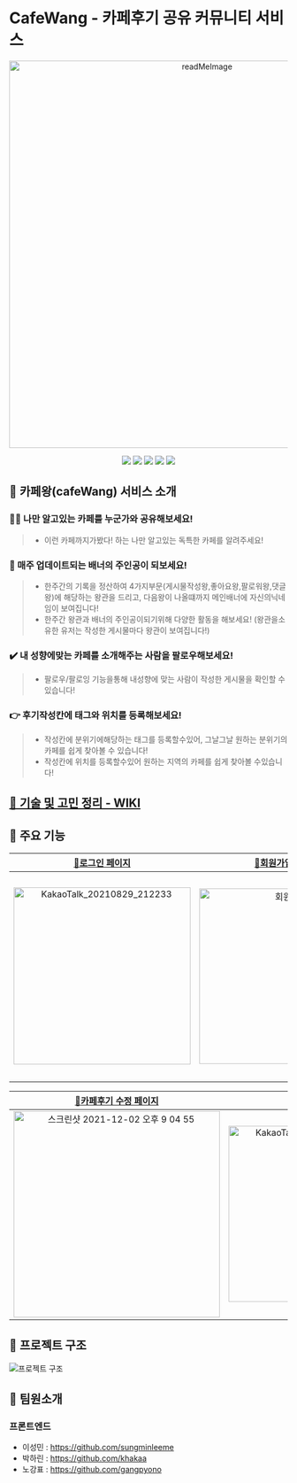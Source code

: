 # CafeWang - 카페후기 공유 커뮤니티 서비스

<p align='center'>
<img width="700"  alt="readMeImage" src="https://user-images.githubusercontent.com/58588011/144352589-138dae75-da7d-4267-8f1a-2c2016404751.png">
</p>

<p align='center'>
  <img src='https://img.shields.io/badge/React-blue?logo=React'/>
  <img src='https://img.shields.io/badge/StyledComponents-violet?logo=styled-components'/>
  <img src='https://img.shields.io/badge/Redux-764ABC?logo=Redux'/>
  <img src='https://img.shields.io/badge/ReduxToolkit-764ABC?'/>
  <img src='https://img.shields.io/badge/AWS-Amazon?logo=Amazon AWS'/>
</p>

## 🎉 카페왕(cafeWang) 서비스 소개

### 🚶‍♂️ 나만 알고있는 카페를 누군가와 공유해보세요!

> - 이런 카페까지가봤다! 하는 나만 알고있는 독특한 카페를 알려주세요!

### 📆 매주 업데이트되는 배너의 주인공이 되보세요!

> - 한주간의 기록을 정산하여 4가지부문(게시물작성왕,좋아요왕,팔로워왕,댓글왕)에 해당하는 왕관을 드리고, 다음왕이 나올떄까지 메인배너에 자신의닉네임이 보여집니다!
> - 한주간 왕관과 배너의 주인공이되기위해 다양한 활동을 해보세요! (왕관을소유한 유저는 작성한 게시물마다 왕관이 보여집니다!)

### ✔️ 내 성향에맞는 카페를 소개해주는 사람을 팔로우해보세요!

> - 팔로우/팔로잉 기능을통해 내성향에 맞는 사람이 작성한 게시물을 확인할 수있습니다!

### 👉 후기작성칸에 태그와 위치를 등록해보세요!

> - 작성칸에 분위기에해당하는 태그를 등록할수있어, 그날그날 원하는 분위기의 카페를 쉽게 찾아볼 수 있습니다!
> - 작성칸에 위치를 등록할수있어 원하는 지역의 카페를 쉽게 찾아볼 수있습니다!

## <a href="https://github.com/15-cafewang/front-end/wiki">📌 기술 및 고민 정리 - WIKI</a>

## 📌 주요 기능

| <a href="https://github.com/15-cafewang/front-end/wiki/%ED%8E%98%EC%9D%B4%EC%A7%80%EB%B3%84-%EC%A3%BC%EC%9A%94-%EA%B8%B0%EB%8A%A5-%EC%86%8C%EA%B0%9C#-%EB%A1%9C%EA%B7%B8%EC%9D%B8-%ED%8E%98%EC%9D%B4%EC%A7%80">🔗로그인 페이지</a> | <a href="https://github.com/15-cafewang/front-end/wiki/%ED%8E%98%EC%9D%B4%EC%A7%80%EB%B3%84-%EC%A3%BC%EC%9A%94-%EA%B8%B0%EB%8A%A5-%EC%86%8C%EA%B0%9C#-%ED%9A%8C%EC%9B%90%EA%B0%80%EC%9E%85-%ED%8E%98%EC%9D%B4%EC%A7%80">🔗회원가입 페이지</a> | <a href="https://github.com/15-cafewang/front-end/wiki/%ED%8E%98%EC%9D%B4%EC%A7%80%EB%B3%84-%EC%A3%BC%EC%9A%94-%EA%B8%B0%EB%8A%A5-%EC%86%8C%EA%B0%9C#-%EB%A9%94%EC%9D%B8-%ED%8E%98%EC%9D%B4%EC%A7%80">🔗메인페이지</a> | <a href="https://github.com/15-cafewang/front-end/wiki/%ED%8E%98%EC%9D%B4%EC%A7%80%EB%B3%84-%EC%A3%BC%EC%9A%94-%EA%B8%B0%EB%8A%A5-%EC%86%8C%EA%B0%9C#-%EC%B9%B4%ED%8E%98%ED%9B%84%EA%B8%B0-%ED%8E%98%EC%9D%B4%EC%A7%80">🔗 카페후기 페이지</a> | <a href="https://github.com/15-cafewang/front-end/wiki/%ED%8E%98%EC%9D%B4%EC%A7%80%EB%B3%84-%EC%A3%BC%EC%9A%94-%EA%B8%B0%EB%8A%A5-%EC%86%8C%EA%B0%9C#-%EC%B9%B4%ED%8E%98%ED%9B%84%EA%B8%B0-%EC%9E%91%EC%84%B1-%ED%8E%98%EC%9D%B4%EC%A7%80">🔗 카페후기 작성 페이지</a> |
|:--:|:--:|:--:|:--:|:--:|
|<img width="320" alt="KakaoTalk_20210829_212233" src="">|<img width="317" alt="회원가입" src=""> |<img width="318" alt="KakaoTalk_20210830_134449" src="">|<img width="373" alt="스크린샷 2021-12-02 오후 8 52 59" src="https://user-images.githubusercontent.com/73606877/144421239-fe9bff66-1575-45e1-91f0-bc429ac93d24.png">|<img width="373" alt="스크린샷 2021-12-02 오후 8 59 10" src="https://user-images.githubusercontent.com/73606877/144421921-479716e9-71e4-412c-b913-076132e4067e.png">

| <a href="https://github.com/15-cafewang/front-end/wiki/%ED%8E%98%EC%9D%B4%EC%A7%80%EB%B3%84-%EC%A3%BC%EC%9A%94-%EA%B8%B0%EB%8A%A5-%EC%86%8C%EA%B0%9C#-%EC%B9%B4%ED%8E%98%ED%9B%84%EA%B8%B0-%EC%88%98%EC%A0%95-%ED%8E%98%EC%9D%B4%EC%A7%80">🔗카페후기 수정 페이지</a> | <a href="https://github.com/15-cafewang/front-end/wiki/%ED%8E%98%EC%9D%B4%EC%A7%80%EB%B3%84-%EC%A3%BC%EC%9A%94-%EA%B8%B0%EB%8A%A5-%EC%86%8C%EA%B0%9C#-%EC%9C%A0%EC%A0%80-%ED%8E%98%EC%9D%B4%EC%A7%80">🔗유저페이지</a> | <a href="https://github.com/15-cafewang/front-end/wiki/%ED%8E%98%EC%9D%B4%EC%A7%80%EB%B3%84-%EC%A3%BC%EC%9A%94-%EA%B8%B0%EB%8A%A5-%EC%86%8C%EA%B0%9C#-%ED%94%84%EB%A1%9C%ED%95%84-%ED%8E%B8%EC%A7%91-%ED%8E%98%EC%9D%B4%EC%A7%80">🔗프로필 편집페이지</a> | <a href="https://github.com/15-cafewang/front-end/wiki/%ED%8E%98%EC%9D%B4%EC%A7%80%EB%B3%84-%EC%A3%BC%EC%9A%94-%EA%B8%B0%EB%8A%A5-%EC%86%8C%EA%B0%9C#-%ED%8C%94%EB%A1%9C%EC%9B%8C%ED%8C%94%EB%A1%9C%EC%9E%89-%ED%8E%98%EC%9D%B4%EC%A7%80">🔗팔로워/팔로잉 페이지</a> | <a href="https://github.com/15-cafewang/front-end/wiki/%ED%8E%98%EC%9D%B4%EC%A7%80%EB%B3%84-%EC%A3%BC%EC%9A%94-%EA%B8%B0%EB%8A%A5-%EC%86%8C%EA%B0%9C#-%EA%B2%80%EC%83%89-%ED%8E%98%EC%9D%B4%EC%A7%80">검색페이지</a> |
|:--:|:--:|:--:|:--:|:--:|
| <img width="373" alt="스크린샷 2021-12-02 오후 9 04 55" src="https://user-images.githubusercontent.com/73606877/144421805-c1164846-b1d0-4f98-9cde-54a435742d52.png">|<img width="318" alt="KakaoTalk_20210829_213112" src="">|<img width="316" alt="KakaoTalk_20210829_212632" src="">|<img width="316" alt="KakaoTalk_20210829_212856" src="">|<img width="317" alt="KakaoTalk_20210829_212833" src="">|<img width="316" alt="searchPage" src="">|

## 🎫 프로젝트 구조

![프로젝트 구조](https://user-images.githubusercontent.com/58588011/144284623-00b5eb9d-4423-46b9-b6a9-ea527288ffeb.png)

## 📌 팀원소개

### 프론트엔드

- 이성민 : https://github.com/sungminleeme
- 박하린 : https://github.com/khakaa
- 노강표 : https://github.com/gangpyono
